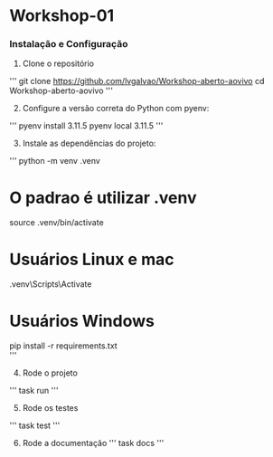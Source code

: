 # Workshop-01

### Instalação e Configuração
1. Clone o repositório

'''
git clone https://github.com/lvgalvao/Workshop-aberto-aovivo
cd Workshop-aberto-aovivo
'''

2. Configure a versão correta do Python com pyenv:

'''
pyenv install 3.11.5
pyenv local 3.11.5
'''

3. Instale as dependências do projeto:

'''
python -m venv .venv
# O padrao é utilizar .venv
source .venv/bin/activate
# Usuários Linux e mac
.venv\Scripts\Activate
# Usuários Windows
pip install -r requirements.txt  
'''

4. Rode o projeto

'''
task run
'''

5. Rode os testes

'''
task test
'''

6. Rode a documentação
''' 
task docs
'''